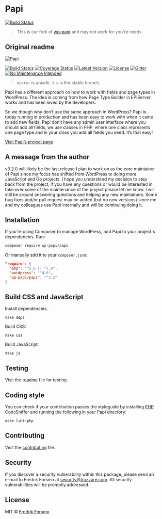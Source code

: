 # Papi

[![Build Status](https://travis-ci.org/stfturist/wp-papi.svg?branch=master)](https://travis-ci.org/stfturist/wp-papi)

> This is our fork of [wp-papi](https://github.com/wp-papi/papi) and may not work for you're needs.

## Original readme

![Papi](https://cloud.githubusercontent.com/assets/14610/9073902/16a6d906-3b05-11e5-9287-5644a96e9a82.png)

[![Build Status](https://travis-ci.org/wp-papi/papi.svg?branch=master)](https://travis-ci.org/wp-papi/papi)
[![Coverage Status](https://img.shields.io/codecov/c/github/wp-papi/papi.svg?style=flat)](https://codecov.io/github/wp-papi/papi)
[![Latest Version](https://img.shields.io/github/release/wp-papi/papi.svg?style=flat)](https://github.com/wp-papi/papi/releases)
[![License](https://img.shields.io/packagist/l/wp-papi/papi.svg)](https://packagist.org/packages/wp-papi/papi)
[![Gitter](https://badges.gitter.im/wp-papi/papi.svg)](https://gitter.im/wp-papi/papi?utm_source=badge&utm_medium=badge&utm_campaign=pr-badge)
[![No Maintenance Intended](http://unmaintained.tech/badge.svg)](http://unmaintained.tech/)

> `master` is unsafe. `3.x` is the stable branch.

Papi has a different approach on how to work with fields and page types in WordPress. The idea is coming from how Page Type Builder in EPiServer works and has been loved by the developers.

So we though why don’t use the same approach in WordPress? Papi is today running in production and has been easy to work with when it came to add new fields. Papi don’t have any admin user interface where you should add all fields, we use classes in PHP, where one class represents one page type and in your class you add all fields you need. It’s that easy!

[Visit Papi’s project page](https://wp-papi.github.io/)

## A message from the author

v3.2.0 will likely be the last release I plan to work on as the core maintainer of Papi since my focus has shifted from WordPress to doing more JavaScript and Go projects. I hope you understand my decision to step back from the project, if you have any questions or would be interested in take over some of the maintenance of the project please let me know. I will still be around answering questions and helping any new maintainers. Some bug fixes and/or pull request may be added (but no new versions) since me and my colleagues use Papi internally and will be continuing doing it.

## Installation

If you're using Composer to manage WordPress, add Papi to your project's dependencies. Run:

```sh
composer require wp-papi/papi
```

Or manually add it to your `composer.json`:

```json
"require": {
  "php": "^5.6 || ^7.0",
  "wordpress": "^4.6",
  "wp-papi/papi": "^3.2"
}
```

## Build CSS and JavaScript

Install dependencies:

```
make deps
```

Build CSS:

```
make css
```

Build JavaScript:

```
make js
```

## Testing

Visit the [readme](tests/README.md) file for testing.

## Coding style

You can check if your contribution passes the styleguide by installing [PHP CodeSniffer](https://github.com/squizlabs/PHP_CodeSniffer) and running the following in your Papi directory:

```
make lint:php
```

## Contributing

Visit the [contributing](CONTRIBUTING.md) file.

## Security

If you discover a security vulnerability within this package, please send an e-mail to Fredrik Forsmo at security@frozzare.com. All security vulnerabilities will be promptly addressed.

## License

MIT © [Fredrik Forsmo](https://github.com/frozzare)
